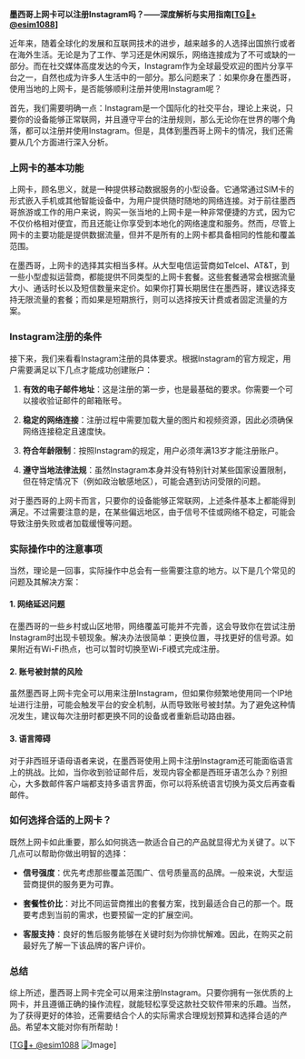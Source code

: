 **墨西哥上网卡可以注册Instagram吗？——深度解析与实用指南[[TG💪+ @esim1088](https://t.me/s/esim1088)]**

近年来，随着全球化的发展和互联网技术的进步，越来越多的人选择出国旅行或者在海外生活。无论是为了工作、学习还是休闲娱乐，网络连接成为了不可或缺的一部分。而在社交媒体高度发达的今天，Instagram作为全球最受欢迎的图片分享平台之一，自然也成为许多人生活中的一部分。那么问题来了：如果你身在墨西哥，使用当地的上网卡，是否能够顺利注册并使用Instagram呢？

首先，我们需要明确一点：Instagram是一个国际化的社交平台，理论上来说，只要你的设备能够正常联网，并且遵守平台的注册规则，那么无论你在世界的哪个角落，都可以注册并使用Instagram。但是，具体到墨西哥上网卡的情况，我们还需要从几个方面进行深入分析。

### 上网卡的基本功能

上网卡，顾名思义，就是一种提供移动数据服务的小型设备。它通常通过SIM卡的形式嵌入手机或其他智能设备中，为用户提供随时随地的网络连接。对于前往墨西哥旅游或工作的用户来说，购买一张当地的上网卡是一种非常便捷的方式，因为它不仅价格相对便宜，而且还能让你享受到本地化的网络速度和服务。然而，尽管上网卡的主要功能是提供数据流量，但并不是所有的上网卡都具备相同的性能和覆盖范围。

在墨西哥，上网卡的选择其实相当多样。从大型电信运营商如Telcel、AT&T，到一些小型虚拟运营商，都能提供不同类型的上网卡套餐。这些套餐通常会根据流量大小、通话时长以及短信数量来定价。如果你打算长期居住在墨西哥，建议选择支持无限流量的套餐；而如果是短期旅行，则可以选择按天计费或者固定流量的方案。

### Instagram注册的条件

接下来，我们来看看Instagram注册的具体要求。根据Instagram的官方规定，用户需要满足以下几点才能成功创建账户：

1. **有效的电子邮件地址**：这是注册的第一步，也是最基础的要求。你需要一个可以接收验证邮件的邮箱账号。
   
2. **稳定的网络连接**：注册过程中需要加载大量的图片和视频资源，因此必须确保网络连接稳定且速度快。
   
3. **符合年龄限制**：按照Instagram的规定，用户必须年满13岁才能注册账户。
   
4. **遵守当地法律法规**：虽然Instagram本身并没有特别针对某些国家设置限制，但在特定情况下（例如政治敏感地区），可能会遇到访问受限的问题。

对于墨西哥的上网卡而言，只要你的设备能够正常联网，上述条件基本上都能得到满足。不过需要注意的是，在某些偏远地区，由于信号不佳或网络不稳定，可能会导致注册失败或者加载缓慢等问题。

### 实际操作中的注意事项

当然，理论是一回事，实际操作中总会有一些需要注意的地方。以下是几个常见的问题及其解决方案：

#### 1. 网络延迟问题
在墨西哥的一些乡村或山区地带，网络覆盖可能并不完善，这会导致你在尝试注册Instagram时出现卡顿现象。解决办法很简单：更换位置，寻找更好的信号源。如果附近有Wi-Fi热点，也可以暂时切换至Wi-Fi模式完成注册。

#### 2. 账号被封禁的风险
虽然墨西哥上网卡完全可以用来注册Instagram，但如果你频繁地使用同一个IP地址进行注册，可能会触发平台的安全机制，从而导致账号被封禁。为了避免这种情况发生，建议每次注册时都更换不同的设备或者重新启动路由器。

#### 3. 语言障碍
对于非西班牙语母语者来说，在墨西哥使用上网卡注册Instagram还可能面临语言上的挑战。比如，当你收到验证邮件后，发现内容全都是西班牙语怎么办？别担心，大多数邮件客户端都支持多语言界面，你可以将系统语言切换为英文后再查看邮件。

### 如何选择合适的上网卡？

既然上网卡如此重要，那么如何挑选一款适合自己的产品就显得尤为关键了。以下几点可以帮助你做出明智的选择：

- **信号强度**：优先考虑那些覆盖范围广、信号质量高的品牌。一般来说，大型运营商提供的服务更为可靠。
  
- **套餐性价比**：对比不同运营商推出的套餐方案，找到最适合自己的那一个。既要考虑到当前的需求，也要预留一定的扩展空间。
  
- **客服支持**：良好的售后服务能够在关键时刻为你排忧解难。因此，在购买之前最好先了解一下该品牌的客户评价。

### 总结

综上所述，墨西哥上网卡完全可以用来注册Instagram。只要你拥有一张优质的上网卡，并且遵循正确的操作流程，就能轻松享受这款社交软件带来的乐趣。当然，为了获得更好的体验，还需要结合个人的实际需求合理规划预算和选择合适的产品。希望本文能对你有所帮助！

[[TG💪+ @esim1088](https://t.me/s/esim1088) ![Image](https://i.postimg.cc/4NQfJmqS/Snipaste-2025-05-13-00-14-12.png)]